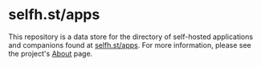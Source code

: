 # selfh.st/apps

This repository is a data store for the directory of self-hosted applications and companions found at [selfh.st/apps](https://selfh.st/apps). For more information, please see the project's [About](https://selfh.st/apps-about/) page.